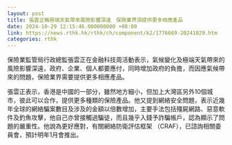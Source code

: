 ```yaml
---
layout: post
title: 張雲正稱極端天氣帶來風險影響深遠　保險業界須提供更多相應產品
date: 2024-10-29 12:15:46.000000000 +08:00
link: https://news.rthk.hk/rthk/ch/component/k2/1776669-20241029.htm
categories: rthk
---
```


保險業監管局行政總監張雲正在金融科技周活動表示，氣候變化及極端天氣帶來的風險影響深遠，政府、企業、個人都要應付，同時增加政府的負擔，而因應氣候帶來的問題，保險業界需要提供更多相應產品。

張雲正表示，香港是中國的一部分，雖然地方細小，但加上大灣區另外10個城市，彼此可以合作，提供更多種類的保險產品。他又提到網絡安全問題，表示近幾年全球的網絡騙案數目及涉及的金額以倍數增加，主要手法包括殭屍網路、惡意軟件及釣魚攻擊，他自己亦曾接觸過騙徒，而且幾乎入錢予詐騙帳戶，認為顯示了問題的嚴重性。他說為更好應對，有關網絡防衛評估框架 （CRAF），已諮詢相關委員會，預計明年1月會推出。
